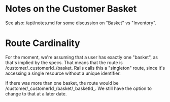 Notes on the Customer Basket
============================

See also: /api/notes.md for some discussion on "Basket" vs "Inventory".

Route Cardinality
=================

For the moment, we're assuming that a user has exactly one "basket", as that's implied by the specs. That means that the route is /customer/\_customerId\_/basket. Rails calls this a "singleton" route, since it's accessing a single resource without a unique identifier. 

If there was more than one basket, the route would be /customer/\_customerId\_/basket/\_basketId\_. We still have the option to change to that at a later date.

